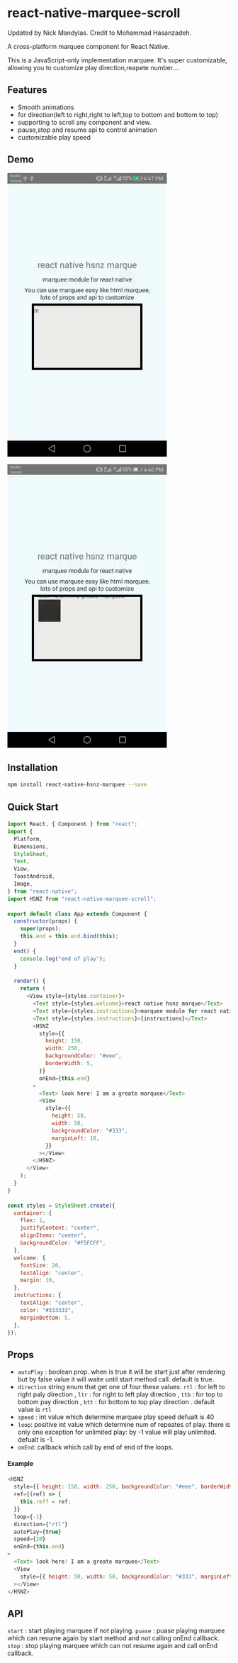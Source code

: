 # react-native-marquee-scroll

Updated by Nick Mandylas.
Credit to Mohammad Hasanzadeh.

A cross-platform marquee component for React Native.

This is a JavaScript-only implementation marquee. It's super customizable, allowing you to customize play direction,reapete number....

## Features

- Smooth animations
- for direction(left to right,right to left,top to bottom and bottom to top)
- supporting to scroll any component and view.
- pause,stop and resume api to control animation
- customizable play speed

## Demo

<a href="https://raw.githubusercontent.com/mohammadhasanzadeh199/mediaCloude/master/1.gif"><img src="https://raw.githubusercontent.com/mohammadhasanzadeh199/mediaCloude/master/1.gif" width="360"></a>

<a href="https://raw.githubusercontent.com/mohammadhasanzadeh199/mediaCloude/master/2.gif"><img src="https://raw.githubusercontent.com/mohammadhasanzadeh199/mediaCloude/master/2.gif" width="360"></a>

## Installation

```sh
npm install react-native-hsnz-marquee --save
```

## Quick Start

```js
import React, { Component } from "react";
import {
  Platform,
  Dimensions,
  StyleSheet,
  Text,
  View,
  ToastAndroid,
  Image,
} from "react-native";
import HSNZ from "react-native-marquee-scroll";

export default class App extends Component {
  constructor(props) {
    super(props);
    this.end = this.end.bind(this);
  }
  end() {
    console.log("end of play");
  }

  render() {
    return (
      <View style={styles.container}>
        <Text style={styles.welcome}>react native hsnz marque</Text>
        <Text style={styles.instructions}>marquee module for react native</Text>
        <Text style={styles.instructions}>{instructions}</Text>
        <HSNZ
          style={{
            height: 150,
            width: 250,
            backgroundColor: "#eee",
            borderWidth: 5,
          }}
          onEnd={this.end}
        >
          <Text> look here! I am a greate marquee</Text>
          <View
            style={{
              height: 50,
              width: 50,
              backgroundColor: "#333",
              marginLeft: 10,
            }}
          ></View>
        </HSNZ>
      </View>
    );
  }
}

const styles = StyleSheet.create({
  container: {
    flex: 1,
    justifyContent: "center",
    alignItems: "center",
    backgroundColor: "#F5FCFF",
  },
  welcome: {
    fontSize: 20,
    textAlign: "center",
    margin: 10,
  },
  instructions: {
    textAlign: "center",
    color: "#333333",
    marginBottom: 5,
  },
});
```

## Props

- `autoPlay` : boolean prop. when is true it will be start just after rendering but by false value it will waite until start method call. default is true.
- `direction` string enum that get one of four these values: `rtl` : for left to right paly direction , `ltr` : for right to left play direction , `ttb` : for top to bottom pay direction , `btt` : for bottom to top play direction . default value is `rtl`
- `speed` : int value which determine marquee play speed defualt is 40
- `loop`: positive int value which determine num of repeates of play. there is only one exception for unlimited play: by -1 value will play unlimited. defualt is -1.
- `onEnd`: callback which call by end of end of the loops.

#### Example

```js
<HSNZ
  style={{ height: 150, width: 250, backgroundColor: "#eee", borderWidth: 5 }}
  ref={(ref) => {
    this.reff = ref;
  }}
  loop={-1}
  direction={"rtl"}
  autoPlay={true}
  speed={20}
  onEnd={this.end}
>
  <Text> look here! I am a greate marquee</Text>
  <View
    style={{ height: 50, width: 50, backgroundColor: "#333", marginLeft: 10 }}
  ></View>
</HSNZ>
```

## API

`start` : start playing marquee if not playing.
`puase` : puase playing marquee which can resume again by start method and not calling onEnd callback.
`stop` : stop playing marquee which can not resume again and call onEnd callback.
